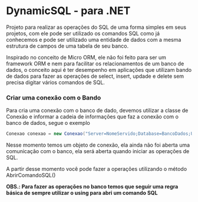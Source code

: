 # DynamicSQL - para .NET

Projeto para realizar as operações do SQL de uma forma simples em seus projetos, com ele pode ser utilizado os comandos SQL como já conhecemos e pode ser utilizado uma entidade de dados com a mesma estrutura de campos de uma tabela de seu banco.

Inspirado no conceito de Micro ORM, ele não foi feito para ser um framework ORM e nem para facilitar os relacionamentos de um banco de dados, o conceito aqui é ter desempenho em aplicações que utilizam bando de dados para fazer as operações de select, insert, updade e delete sem precisa digitar vários comandos de SQL.

### Criar uma conexão com o Bando 

Para cria uma conexão com o banco de dado, devemos utilizar a classe de Conexão e informar a cadeia de informações que faz a conexão com o banco de dados, segue o exemplo

```C#
Conexao conexao = new Conexao("Server=NomeServido;Database=BancoDados;User Id=Usuario;Password=Senha;");
```

Nesse momento temos um objeto de conexão, ela ainda não foi aberta uma comunicação com o banco, ela será aberta quando iniciar as operações de SQL.

A partir desse momento você pode fazer a operações utilizando o método AbrirComandoSQL()

**OBS.:
Para fazer as operações no banco temos que seguir uma regra básica de sempre utilizar o using para abri um comando SQL**
